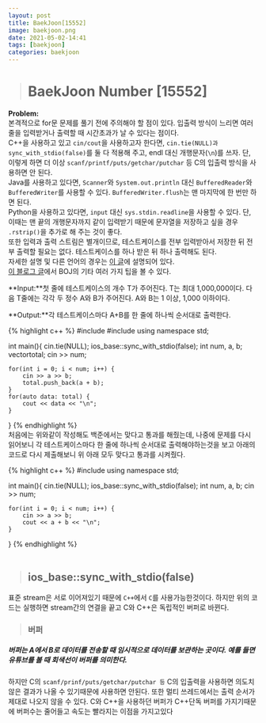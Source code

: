 ```yaml
---
layout: post
title: BaekJoon[15552]
image: baekjoon.png
date: 2021-05-02-14:41
tags: [baekjoon]
categories: baekjoon
---
```


># BaekJoon Number [15552]



**Problem:**<br>
본격적으로 for문 문제를 풀기 전에 주의해야 할 점이 있다. 입출력 방식이 느리면 여러 줄을 입력받거나 출력할 때 시간초과가 날 수 있다는 점이다.<br>
C++을 사용하고 있고 ```cin/cout```을 사용하고자 한다면, ```cin.tie(NULL)과 sync_with_stdio(false)```를 둘 다 적용해 주고, endl 대신 개행문자(```\n```)를 쓰자. 단, 이렇게 하면 더 이상 ```scanf/printf/puts/getchar/putchar``` 등 C의 입출력 방식을 사용하면 안 된다.<br>
Java를 사용하고 있다면, ```Scanner```와 ```System.out.println``` 대신 ```BufferedReader```와 ```BufferedWriter```를 사용할 수 있다. ```BufferedWriter.flush```는 맨 마지막에 한 번만 하면 된다.<br>
Python을 사용하고 있다면, ```input``` 대신 ```sys.stdin.readline```을 사용할 수 있다. 단, 이때는 맨 끝의 개행문자까지 같이 입력받기 때문에 문자열을 저장하고 싶을 경우 ```.rstrip()```을 추가로 해 주는 것이 좋다.<br>
또한 입력과 출력 스트림은 별개이므로, 테스트케이스를 전부 입력받아서 저장한 뒤 전부 출력할 필요는 없다. 테스트케이스를 하나 받은 뒤 하나 출력해도 된다.<br>
자세한 설명 및 다른 언어의 경우는 [이 글](https://www.acmicpc.net/board/view/22716)에 설명되어 있다.<br>
[이 블로그 글](https://www.acmicpc.net/blog/view/55)에서 BOJ의 기타 여러 가지 팁을 볼 수 있다.<br><vr>

**Input:**첫 줄에 테스트케이스의 개수 T가 주어진다. T는 최대 1,000,000이다. 다음 T줄에는 각각 두 정수 A와 B가 주어진다. A와 B는 1 이상, 1,000 이하이다.<br>

**Output:**각 테스트케이스마다 A+B를 한 줄에 하나씩 순서대로 출력한다.


{% highlight c++ %}
#include <iostream>
#include <vector>
using namespace std;

int main(){
	cin.tie(NULL);
	ios_base::sync_with_stdio(false);
	int num, a, b;
	vector<int>total;
	cin >> num;
	
	for(int i = 0; i < num; i++) {
		cin >> a >> b;
		total.push_back(a + b);
	}
	for(auto data: total) {
		cout << data << "\n";
	}
}
{% endhighlight %}
<br>
처음에는 위와같이 작성해도 백준에서는 맞다고 통과를 해줬는데, 나중에 문제를 다시 읽어보니 각 테스트케이스마다 한 줄에 하나씩 순서대로 출력해야하는것을 보고 아래의 코드로 다시 제출해보니 위 아래 모두 맞다고 통과를 시켜줬다.

{% highlight c++ %}
#include <iostream>
using namespace std;

int main(){
	cin.tie(NULL);
	ios_base::sync_with_stdio(false);
	int num, a, b;
	cin >> num;
	
	for(int i = 0; i < num; i++) {
		cin >> a >> b;
		cout << a + b << "\n";
	}
}
{% endhighlight %}
<br><br>

>## ios_base::sync_with_stdio(false)



표준 stream은 서로 이어져있기 때문에 ```C++```에서 ```C```를 사용가능한것이다. 하지만 위의 코드는 실행하면 stream간의 연결을 끝고 C와 C++은 독립적인 버퍼로 바뀐다.

>### 버퍼
##### 버퍼는 A에서 B로 데이터를 전송할 때 임시적으로 데이터를 보관하는 곳이다. 예를 들면 유튜브를 볼 때 회색선이 버퍼를 의미한다.



하지만 C의 ```scanf/prinf/puts/getchar/putchar 등``` C의 입출력을 사용하면 의도치않은 결과가 나올 수 있기때문에 사용하면 안된다. 또한 멀티 쓰레드에서는 출력 순서가 제대로 나오지 않을 수 있다. C와 C++을 사용하던 버퍼가 C++단독 버퍼를 가지기때문에 버퍼수는 줄어들고 속도는 빨라지는 이점을 가지고있다